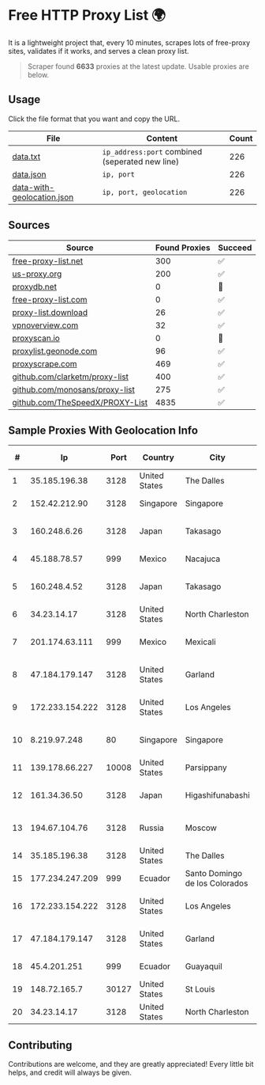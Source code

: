 
# Free HTTP Proxy List 🌍

It is a lightweight project that, every 10 minutes, scrapes lots of free-proxy sites, validates if it works, and serves a clean proxy list.


> Scraper found **6633** proxies at the latest update. Usable proxies are below.

## Usage

Click the file format that you want and copy the URL.


|File|Content|Count|
|----|-------|-----|
|[data.txt](https://raw.githubusercontent.com/themiralay/Proxy-List-World/master/data.txt)|`ip_address:port` combined (seperated new line)|226|
|[data.json](https://raw.githubusercontent.com/themiralay/Proxy-List-World/master/data.json)|`ip, port`|226|
|[data-with-geolocation.json](https://raw.githubusercontent.com/themiralay/Proxy-List-World/master/data-with-geolocation.json)|`ip, port, geolocation`|226|

## Sources

|Source|Found Proxies|Succeed|
|------|-------------|-------|
|[free-proxy-list.net](https://free-proxy-list.net)|300|✅|
|[us-proxy.org](https://www.us-proxy.org)|200|✅|
|[proxydb.net](http://proxydb.net)|0|🚫|
|[free-proxy-list.com](https://free-proxy-list.com/?page=&port=&type%5B%5D=http&type%5B%5D=https&up_time=0&search=Search)|0|✅|
|[proxy-list.download](https://www.proxy-list.download/HTTP)|26|✅|
|[vpnoverview.com](https://vpnoverview.com/privacy/anonymous-browsing/free-proxy-servers)|32|✅|
|[proxyscan.io](https://www.proxyscan.io)|0|🚫|
|[proxylist.geonode.com](https://proxylist.geonode.com/api/proxy-list?limit=300&page=1&sort_by=lastChecked&sort_type=desc&protocols=http,https)|96|✅|
|[proxyscrape.com](https://api.proxyscrape.com/v2/?request=displayproxies&protocol=http&timeout=10000&country=all&ssl=all&anonymity=all)|469|✅|
|[github.com/clarketm/proxy-list](https://raw.githubusercontent.com/clarketm/proxy-list/master/proxy-list-raw.txt)|400|✅|
|[github.com/monosans/proxy-list](https://raw.githubusercontent.com/monosans/proxy-list/main/proxies/http.txt)|275|✅|
|[github.com/TheSpeedX/PROXY-List](https://raw.githubusercontent.com/TheSpeedX/PROXY-List/master/http.txt)|4835|✅|


## Sample Proxies With Geolocation Info

|#|Ip|Port|Country|City|Internet Service Provider|
|-|--|----|-------|----|-------------------------|
|1|35.185.196.38|3128|United States|The Dalles|Google LLC|
|2|152.42.212.90|3128|Singapore|Singapore|DigitalOcean, LLC|
|3|160.248.6.26|3128|Japan|Takasago|NTT PC Communications, Inc.|
|4|45.188.78.57|999|Mexico|Nacajuca|ONT NETWORKS SA de CV|
|5|160.248.4.52|3128|Japan|Takasago|NTT PC Communications, Inc.|
|6|34.23.14.17|3128|United States|North Charleston|Google LLC|
|7|201.174.63.111|999|Mexico|Mexicali|Tecnologías Avanzadas S. de R.L. de C.V.|
|8|47.184.179.147|3128|United States|Garland|Frontier Communications Solutions|
|9|172.233.154.222|3128|United States|Los Angeles|Akamai Technologies, Inc.|
|10|8.219.97.248|80|Singapore|Singapore|Alibaba (US) Technology Co., Ltd.|
|11|139.178.66.227|10008|United States|Parsippany|PACKET-HOST|
|12|161.34.36.50|3128|Japan|Higashifunabashi|NTT PC Communications, Inc.|
|13|194.67.104.76|3128|Russia|Moscow|"Domain names registrar REG.RU", Ltd|
|14|35.185.196.38|3128|United States|The Dalles|Google LLC|
|15|177.234.247.209|999|Ecuador|Santo Domingo de los Colorados|Ufinet Panama S.A.|
|16|172.233.154.222|3128|United States|Los Angeles|Akamai Technologies, Inc.|
|17|47.184.179.147|3128|United States|Garland|Frontier Communications Solutions|
|18|45.4.201.251|999|Ecuador|Guayaquil|Eliana Vanessa Morocho Oña|
|19|148.72.165.7|30127|United States|St Louis|GoDaddy.com|
|20|34.23.14.17|3128|United States|North Charleston|Google LLC|



## Contributing

Contributions are welcome, and they are greatly appreciated! Every
little bit helps, and credit will always be given.

